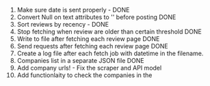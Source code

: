 1. Make sure date is sent properly - DONE
2. Convert Null on text attributes to '' before posting DONE
3. Sort reviews by recency - DONE 
4. Stop fetching when review are older than certain threshold DONE
5. Write to file after fetching each review page DONE
6. Send requests after fetching each review page  DONE
7. Create a log file after each fetch job with datetime in the filename.
8. Companies list in a separate JSON file DONE
9. Add company urls! - Fix the scraper and API model
10. Add functionlaity to check the companies in the 

